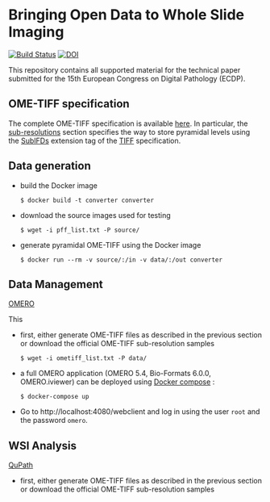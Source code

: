 # Bringing Open Data to Whole Slide Imaging

[![Build Status](https://travis-ci.org/ome/ecdp2019-publication.svg)](https://travis-ci.org/ome/ecdp2019-publication)
[![DOI](https://zenodo.org/badge/174513696.svg)](https://zenodo.org/badge/latestdoi/174513696)

This repository contains all supported material for the technical paper
submitted for the 15th European Congress on Digital Pathology (ECDP).

## OME-TIFF specification

The complete OME-TIFF specification is available 
[here](https://docs.openmicroscopy.org/ome-model/6.0.0/ome-tiff/data.html#sub-resolutions).
In particular, the 
[sub-resolutions](https://docs.openmicroscopy.org/ome-model/6.0.0/ome-tiff/data.html#sub-resolutions)
section specifies the way to store pyramidal levels using the
[SubIFDs](https://www.awaresystems.be/imaging/tiff/tifftags/subifds.html)
extension tag of the [TIFF](https://www.adobe.io/open/standards/TIFF.html)
specification.

## Data generation


-   build the Docker image

        $ docker build -t converter converter

-   download the source images used for testing

        $ wget -i pff_list.txt -P source/

-   generate pyramidal OME-TIFF using the Docker image

        $ docker run --rm -v source/:/in -v data/:/out converter

## Data Management

[OMERO](https://www.openmicroscopy.org/omero)

This

-   first, either generate OME-TIFF files as described in the previous section
    or download the official OME-TIFF sub-resolution samples

        $ wget -i ometiff_list.txt -P data/

-   a full OMERO application (OMERO 5.4, Bio-Formats 6.0.0, OMERO.iviewer) can
    be deployed using [Docker compose](https://docs.docker.com/compose/) :
    
        $ docker-compose up

-   Go to http://localhost:4080/webclient and log in using the user `root` and
    the password `omero`.

## WSI Analysis

[QuPath](https://qupath.github.io)

-   first, either generate OME-TIFF files as described in the previous section
    or download the official OME-TIFF sub-resolution samples